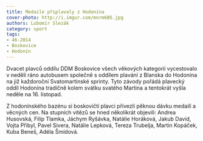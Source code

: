 ```yaml
---
title: Medaile připlavaly z Hodonína
cover-photo: http://i.imgur.com/mnrm6B5.jpg
authors: Lubomír Slezák
category: sport
tags: 
- 46-2014
- Boskovice
- Hodonín
---
```

Dvacet plavců oddílu DDM Boskovice všech věkových kategorií vycestovalo v neděli ráno autobusem společně s oddílem plavání z Blanska do Hodonína na již každoroční Svatomartinské sprinty. Tyto závody pořádá plavecký oddíl Hodonína tradičně kolem svátku svatého Martina a tentokrát vyšla neděle na 16. listopad.

Z hodonínského bazénu si boskovičtí plavci přivezli pěknou dávku medailí a věcných cen. Na stupních vítězů se hned několikrát objevili: Andrea Husovská, Filip Tlamka, Jáchym Ryšávka, Natálie Horáková, Jakub David, Vojta Přibyl, Pavel Sivera, Natálie Lepková, Tereza Trubelja, Martin Kopáček, Kuba Beneš, Adéla Šmídová.


